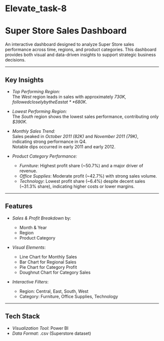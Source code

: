# Elevate_task-8
# Super Store Sales Dashboard

An interactive dashboard designed to analyze Super Store sales performance across time, regions, and product categories. This dashboard provides both visual and data-driven insights to support strategic business decisions.

---

## Key Insights

- *Top Performing Region:*  
  The *West* region leads in sales with approximately *$730K, followed closely by the East at **$680K*.

- *Lowest Performing Region:*  
  The *South* region shows the lowest sales performance, contributing only *$390K*.

- *Monthly Sales Trend:*  
  Sales peaked in *October 2011 (82K)* and *November 2011 (79K)*, indicating strong performance in Q4.  
  Notable dips occurred in early 2011 and early 2012.

- *Product Category Performance:*
  - *Furniture*: Highest profit share (~50.7%) and a major driver of revenue.
  - *Office Supplies*: Moderate profit (~42.7%) with strong sales volume.
  - *Technology*: Lowest profit share (~6.4%) despite decent sales (~31.3% share), indicating higher costs or lower margins.

---

## Features

- *Sales & Profit Breakdown* by:
  - Month & Year
  - Region
  - Product Category

- *Visual Elements*:
  - Line Chart for Monthly Sales
  - Bar Chart for Regional Sales
  - Pie Chart for Category Profit
  - Doughnut Chart for Category Sales

- *Interactive Filters*:
  - Region: Central, East, South, West
  - Category: Furniture, Office Supplies, Technology

---

## Tech Stack

- *Visualization Tool*: Power BI  
- *Data Format*: .csv (Superstore dataset)
